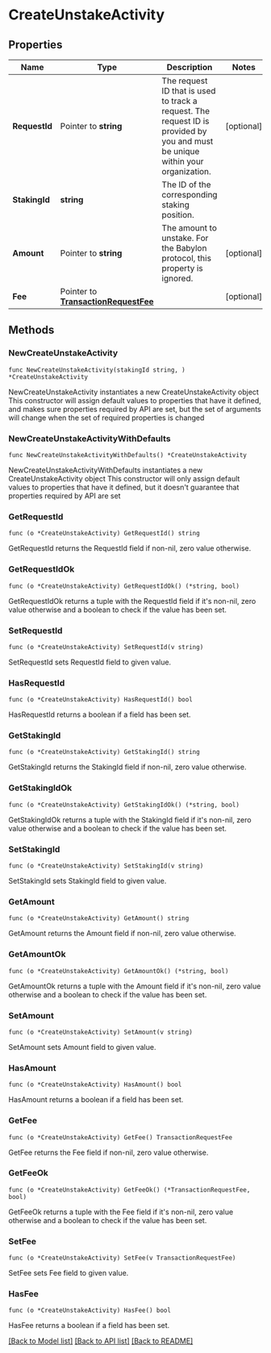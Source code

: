 # CreateUnstakeActivity

## Properties

Name | Type | Description | Notes
------------ | ------------- | ------------- | -------------
**RequestId** | Pointer to **string** | The request ID that is used to track a request. The request ID is provided by you and must be unique within your organization. | [optional] 
**StakingId** | **string** | The ID of the corresponding staking position. | 
**Amount** | Pointer to **string** | The amount to unstake. For the Babylon protocol, this property is ignored. | [optional] 
**Fee** | Pointer to [**TransactionRequestFee**](TransactionRequestFee.md) |  | [optional] 

## Methods

### NewCreateUnstakeActivity

`func NewCreateUnstakeActivity(stakingId string, ) *CreateUnstakeActivity`

NewCreateUnstakeActivity instantiates a new CreateUnstakeActivity object
This constructor will assign default values to properties that have it defined,
and makes sure properties required by API are set, but the set of arguments
will change when the set of required properties is changed

### NewCreateUnstakeActivityWithDefaults

`func NewCreateUnstakeActivityWithDefaults() *CreateUnstakeActivity`

NewCreateUnstakeActivityWithDefaults instantiates a new CreateUnstakeActivity object
This constructor will only assign default values to properties that have it defined,
but it doesn't guarantee that properties required by API are set

### GetRequestId

`func (o *CreateUnstakeActivity) GetRequestId() string`

GetRequestId returns the RequestId field if non-nil, zero value otherwise.

### GetRequestIdOk

`func (o *CreateUnstakeActivity) GetRequestIdOk() (*string, bool)`

GetRequestIdOk returns a tuple with the RequestId field if it's non-nil, zero value otherwise
and a boolean to check if the value has been set.

### SetRequestId

`func (o *CreateUnstakeActivity) SetRequestId(v string)`

SetRequestId sets RequestId field to given value.

### HasRequestId

`func (o *CreateUnstakeActivity) HasRequestId() bool`

HasRequestId returns a boolean if a field has been set.

### GetStakingId

`func (o *CreateUnstakeActivity) GetStakingId() string`

GetStakingId returns the StakingId field if non-nil, zero value otherwise.

### GetStakingIdOk

`func (o *CreateUnstakeActivity) GetStakingIdOk() (*string, bool)`

GetStakingIdOk returns a tuple with the StakingId field if it's non-nil, zero value otherwise
and a boolean to check if the value has been set.

### SetStakingId

`func (o *CreateUnstakeActivity) SetStakingId(v string)`

SetStakingId sets StakingId field to given value.


### GetAmount

`func (o *CreateUnstakeActivity) GetAmount() string`

GetAmount returns the Amount field if non-nil, zero value otherwise.

### GetAmountOk

`func (o *CreateUnstakeActivity) GetAmountOk() (*string, bool)`

GetAmountOk returns a tuple with the Amount field if it's non-nil, zero value otherwise
and a boolean to check if the value has been set.

### SetAmount

`func (o *CreateUnstakeActivity) SetAmount(v string)`

SetAmount sets Amount field to given value.

### HasAmount

`func (o *CreateUnstakeActivity) HasAmount() bool`

HasAmount returns a boolean if a field has been set.

### GetFee

`func (o *CreateUnstakeActivity) GetFee() TransactionRequestFee`

GetFee returns the Fee field if non-nil, zero value otherwise.

### GetFeeOk

`func (o *CreateUnstakeActivity) GetFeeOk() (*TransactionRequestFee, bool)`

GetFeeOk returns a tuple with the Fee field if it's non-nil, zero value otherwise
and a boolean to check if the value has been set.

### SetFee

`func (o *CreateUnstakeActivity) SetFee(v TransactionRequestFee)`

SetFee sets Fee field to given value.

### HasFee

`func (o *CreateUnstakeActivity) HasFee() bool`

HasFee returns a boolean if a field has been set.


[[Back to Model list]](../README.md#documentation-for-models) [[Back to API list]](../README.md#documentation-for-api-endpoints) [[Back to README]](../README.md)


